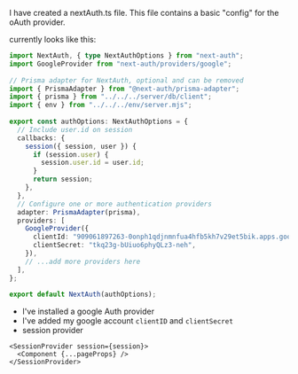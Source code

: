 I have created a nextAuth.ts file. This file contains a basic "config" for the oAuth provider. 

currently looks like this: 

```ts
import NextAuth, { type NextAuthOptions } from "next-auth";  
import GoogleProvider from "next-auth/providers/google";  
  
// Prisma adapter for NextAuth, optional and can be removed  
import { PrismaAdapter } from "@next-auth/prisma-adapter";  
import { prisma } from "../../../server/db/client";  
import { env } from "../../../env/server.mjs";  
  
export const authOptions: NextAuthOptions = {  
  // Include user.id on session  
  callbacks: {  
    session({ session, user }) {  
      if (session.user) {  
        session.user.id = user.id;  
      }  
      return session;  
    },  
  },  
  // Configure one or more authentication providers  
  adapter: PrismaAdapter(prisma),  
  providers: [  
    GoogleProvider({  
      clientId: "909061897263-0onph1qdjnmnfua4hfb5kh7v29et5bik.apps.googleusercontent.com",  
      clientSecret: "tkq23g-bUiuo6phyQLz3-neh",  
    }),  
    // ...add more providers here  
  ],  
};  
  
export default NextAuth(authOptions);
```


- I've installed a google Auth provider
- I've added my google account `clientID` and `clientSecret` 
- session provider
```tsx
<SessionProvider session={session}>  
  <Component {...pageProps} />  
</SessionProvider>
```
